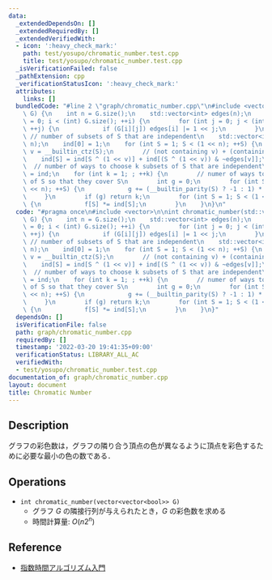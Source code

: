 ```yaml
---
data:
  _extendedDependsOn: []
  _extendedRequiredBy: []
  _extendedVerifiedWith:
  - icon: ':heavy_check_mark:'
    path: test/yosupo/chromatic_number.test.cpp
    title: test/yosupo/chromatic_number.test.cpp
  _isVerificationFailed: false
  _pathExtension: cpp
  _verificationStatusIcon: ':heavy_check_mark:'
  attributes:
    links: []
  bundledCode: "#line 2 \"graph/chromatic_number.cpp\"\n#include <vector>\n\nint chromatic_number(std::vector<std::vector<bool>>&\
    \ G) {\n    int n = G.size();\n    std::vector<int> edges(n);\n    for (int i\
    \ = 0; i < (int) G.size(); ++i) {\n        for (int j = 0; j < (int) G.size();\
    \ ++j) {\n            if (G[i][j]) edges[i] |= 1 << j;\n        }\n    }\n   \
    \ // number of subsets of S that are independent\n    std::vector<int> ind(1 <<\
    \ n);\n    ind[0] = 1;\n    for (int S = 1; S < (1 << n); ++S) {\n        int\
    \ v = __builtin_ctz(S);\n        // (not containing v) + (containing v)\n    \
    \    ind[S] = ind[S ^ (1 << v)] + ind[(S ^ (1 << v)) & ~edges[v]];\n    }\n  \
    \  // number of ways to choose k subsets of S that are independent\n    auto f\
    \ = ind;\n    for (int k = 1; ; ++k) {\n        // numer of ways to choose k subsets\
    \ of S so that they cover S\n        int g = 0;\n        for (int S = 0; S < (1\
    \ << n); ++S) {\n            g += (__builtin_parity(S) ? -1 : 1) * f[S];\n   \
    \     }\n        if (g) return k;\n        for (int S = 1; S < (1 << n); ++S)\
    \ {\n            f[S] *= ind[S];\n        }\n    }\n}\n"
  code: "#pragma once\n#include <vector>\n\nint chromatic_number(std::vector<std::vector<bool>>&\
    \ G) {\n    int n = G.size();\n    std::vector<int> edges(n);\n    for (int i\
    \ = 0; i < (int) G.size(); ++i) {\n        for (int j = 0; j < (int) G.size();\
    \ ++j) {\n            if (G[i][j]) edges[i] |= 1 << j;\n        }\n    }\n   \
    \ // number of subsets of S that are independent\n    std::vector<int> ind(1 <<\
    \ n);\n    ind[0] = 1;\n    for (int S = 1; S < (1 << n); ++S) {\n        int\
    \ v = __builtin_ctz(S);\n        // (not containing v) + (containing v)\n    \
    \    ind[S] = ind[S ^ (1 << v)] + ind[(S ^ (1 << v)) & ~edges[v]];\n    }\n  \
    \  // number of ways to choose k subsets of S that are independent\n    auto f\
    \ = ind;\n    for (int k = 1; ; ++k) {\n        // numer of ways to choose k subsets\
    \ of S so that they cover S\n        int g = 0;\n        for (int S = 0; S < (1\
    \ << n); ++S) {\n            g += (__builtin_parity(S) ? -1 : 1) * f[S];\n   \
    \     }\n        if (g) return k;\n        for (int S = 1; S < (1 << n); ++S)\
    \ {\n            f[S] *= ind[S];\n        }\n    }\n}"
  dependsOn: []
  isVerificationFile: false
  path: graph/chromatic_number.cpp
  requiredBy: []
  timestamp: '2022-03-20 19:41:35+09:00'
  verificationStatus: LIBRARY_ALL_AC
  verifiedWith:
  - test/yosupo/chromatic_number.test.cpp
documentation_of: graph/chromatic_number.cpp
layout: document
title: Chromatic Number
---
```


## Description

グラフの彩色数は，グラフの隣り合う頂点の色が異なるように頂点を彩色するために必要な最小の色の数である．

## Operations

- `int chromatic_number(vector<vector<bool>> G)`
    - グラフ $G$ の隣接行列が与えられたとき，$G$ の彩色数を求める
    - 時間計算量: $O(n 2^n)$

## Reference

- [指数時間アルゴリズム入門](https://www.slideshare.net/wata_orz/ss-12131479)